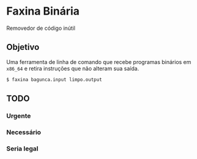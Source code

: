 # Faxina Binária

Removedor de código inútil

## Objetivo

Uma ferramenta de linha de comando que recebe programas binários em `x86_64` e
retira instruções que não alteram sua saída.

```sh
$ faxina bagunca.input limpo.output
```

## TODO

### Urgente

### Necessário

### Seria legal
